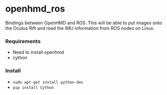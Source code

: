 # openhmd_ros
Bindings between OpenHMD and ROS. This will be able to put images onto the Oculus Rift and read the IMU information from ROS nodes on Linux.

### Requirements
* Need to install openhmd
* cython

### Install
* `sudo apt-get install python-dev`
* `pip install Cython`